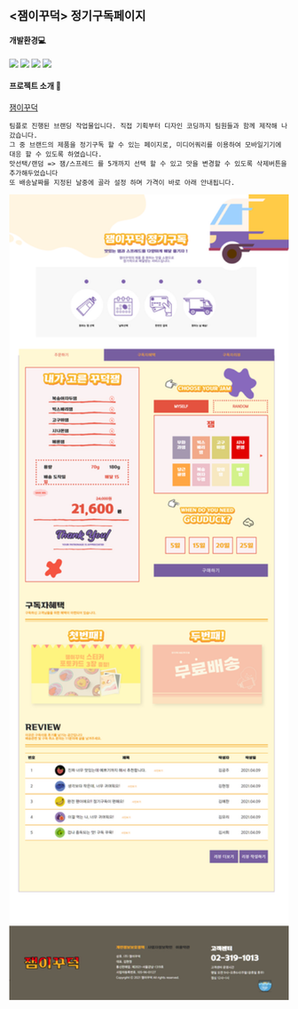 ## <잼이꾸덕> 정기구독페이지
  
  
  #### 개발환경💻  

  <img src="https://img.shields.io/badge/-HTML-%23f0d7b0?style=flat-square&logo=HTML5&logoColor=white"></a>
   <img src="https://img.shields.io/badge/-Javascript-%23ec9d93?style=flat-square&logo=JavaScript&logoColor=white"/></a>
    <img src="https://img.shields.io/badge/-CSS-%23d7b0f0?style=flat-square&logo=CSS3&logoColor=white"/></a>
    <img src="https://img.shields.io/badge/-JQuery-%23c9f0b0?style=flat-square&logo=jQuery&logoColor=white"/></a> 
  #### 프로젝트 소개 💬   
 [잼이꾸덕](http://jamteam.dothome.co.kr)
    
    팀플로 진행된 브랜딩 작업물입니다. 직접 기획부터 디자인 코딩까지 팀원들과 함께 제작해 나갔습니다.
    그 중 브랜드의 제품을 정기구독 할 수 있는 페이지로, 미디어쿼리를 이용하여 모바일기기에 대응 할 수 있도록 하였습니다. 
    맛선택/랜덤 => 잼/스프레드 를 5개까지 선택 할 수 있고 맛을 변경할 수 있도록 삭제버튼을 추가해두었습니다
    또 배송날짜를 지정된 날중에 골라 설정 하며 가격이 바로 아래 안내됩니다.
    
    
 <img src="img/screencapture-file-C-Users-fnspd-OneDrive-Desktop-jam-sub-subscription-html-2021-07-31-19_49_39.png" width ="600">
